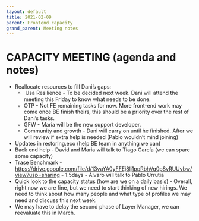 ```yaml
---
layout: default
title: 2021-02-09
parent: Frontend capacity
grand_parent: Meeting notes
---
```


# CAPACITY MEETING (agenda and notes)

- Reallocate resources to fill Dani’s gaps:
    -  Usa Resilience - To be decided next week. Dani will attend the meeting this Friday to know what needs to be done.
    - OTP - Not FE remaining tasks for now. More front-end work may come once BE finish theirs, this should be a priority over the rest of Dani’s tasks.
    - GFW - María will be the new support developer.
    - Community and growth - Dani will carry on until he finished. After we will review if extra help is needed (Pablo wouldn’t mind joining)
- Updates in restoring.eco (help BE team in anything we can)
- Back end help - David and Maria will talk to Tiago García (we can spare some capacity) 
- Trase Benchmark - https://drive.google.com/file/d/13vaYA0yFFEj8lj1ppRbhVg0p8vRUUvbw/view?usp=sharing - 1.5days - Álvaro will talk to Pablo Urrutia
- Quick look to the capacity status (how are we on a daily basis) - Overall, right now we are fine, but we need to start thinking of new hirings. We need to think about how many people and what type of profiles we may need and discuss this next week.
- We may have to delay the second phase of Layer Manager, we can reevaluate this in March.

